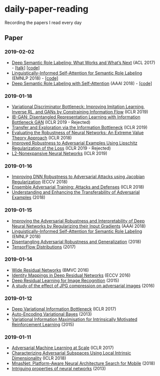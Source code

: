 # daily-paper-reading
Recording the papers I read every day

## Paper

### 2019-02-02
- [Deep Semantic Role Labeling: What Works and What’s Next](http://aclweb.org/anthology/P17-1044) (ACL 2017) - [[talk]](https://www.youtube.com/watch?v=aptipHMTmmk) [[code]](https://github.com/luheng/deep_srl)
- [Linguistically-Informed Self-Attention for Semantic Role Labeling](https://arxiv.org/pdf/1804.08199.pdf) (EMNLP 2018) - [[code]](https://github.com/strubell/LISA)
- [Deep Semantic Role Labeling with Self-Attention](https://arxiv.org/pdf/1712.01586.pdf) (AAAI 2018) - [[code]](https://github.com/XMUNLP/Tagger)


### 2019-01-18
- [Variational Discriminator Bottleneck: Improving Imitation Learning, Inverse RL, and GANs by Constraining Information Flow](https://openreview.net/forum?id=HyxPx3R9tm) (ICLR 2019)
- [IB-GAN: Disentangled Representation Learning with Information Bottleneck GAN](https://openreview.net/forum?id=ryljV2A5KX) (ICLR 2019 - Rejected) 
- [Transfer and Exploration via the Information Bottleneck](https://openreview.net/forum?id=HyxPx3R9tm) (ICLR 2019)
- [Evaluating the Robustness of Neural Networks: An Extreme Value Theory Approach](https://openreview.net/forum?id=BkUHlMZ0b&noteId=Hyc-dnN6f&noteId=SkzxpFrpz) (ICLR 2018)
- [Improved Robustness to Adversarial Examples Using Lipschitz Regularization of the Loss](https://openreview.net/forum?id=HkxAisC9FQ) (ICLR 2019 - Rejected)
- [L2-Nonexpansive Neural Networks](https://openreview.net/forum?id=ByxGSsR9FQ) (ICLR 2019)


### 2019-01-16
- [Improving DNN Robustness to Adversarial Attacks using Jacobian Regularization](https://arxiv.org/abs/1803.08680) (ECCV 2018)
- [Ensemble Adversarial Training: Attacks and Defenses](https://arxiv.org/abs/1705.07204) (ICLR 2018)
- [Understanding and Enhancing the Transferability of Adversarial Examples](https://arxiv.org/abs/1802.09707) (2018)


### 2019-01-15
- [Improving the Adversarial Robustness and Interpretability of Deep Neural Networks by Regularizing their Input Gradients](https://arxiv.org/abs/1711.09404) (AAAI 2018)
- [Linguistically-Informed Self-Attention for Semantic Role Labeling](https://arxiv.org/abs/1804.08199) (EMNLP 2018)
- [Disentangling Adversarial Robustness and Generalization](https://arxiv.org/abs/1812.00740) (2018)
- [TensorFlow Distributions](https://arxiv.org/pdf/1711.10604) (2017)


### 2019-01-14
- [Wide Residual Networks](https://arxiv.org/abs/1605.07146) (BMVC 2016)
- [Identity Mappings in Deep Residual Networks](https://arxiv.org/abs/1603.05027) (ECCV 2016)
- [Deep Residual Learning for Image Recognition](https://arxiv.org/abs/1512.03385) (2015)
- [A study of the effect of JPG compression on adversarial images](https://arxiv.org/pdf/1608.00853.pdf) (2016)


### 2019-01-12
- [Deep Variational Information Bottleneck](https://arxiv.org/abs/1612.00410) (ICLR 2017)
- [Auto-Encoding Variational Bayes](https://arxiv.org/abs/1312.6114) (2013)
- [Variational Information Maximisation for Intrinsically Motivated Reinforcement Learning](https://arxiv.org/abs/1509.08731) (2015)


### 2019-01-11
- [Adversarial Machine Learning at Scale](https://arxiv.org/abs/1611.01236) (ICLR 2017)
- [Characterizing Adversarial Subspaces Using Local Intrinsic Dimensionality](https://arxiv.org/abs/1801.02613) (ICLR 2018)
- [MnasNet: Platform-Aware Neural Architecture Search for Mobile](https://arxiv.org/abs/1807.11626) (2018)
- [Intriguing properties of neural networks](https://arxiv.org/abs/1312.6199) (2013)


